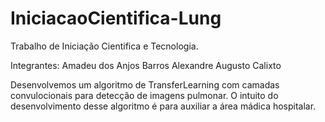 # IniciacaoCientifica-Lung

Trabalho de Iniciação Cientifica e Tecnologia.

Integrantes:
Amadeu dos Anjos Barros
Alexandre Augusto Calixto

Desenvolvemos um algoritmo de TransferLearning com camadas convulocionais para detecção de imagens pulmonar.
O intuito do desenvolvimento desse algoritmo é para auxiliar a área mádica hospitalar.
